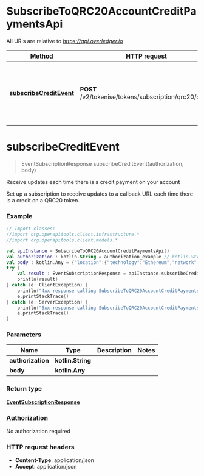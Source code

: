 # SubscribeToQRC20AccountCreditPaymentsApi

All URIs are relative to *https://api.overledger.io*

Method | HTTP request | Description
------------- | ------------- | -------------
[**subscribeCreditEvent**](SubscribeToQRC20AccountCreditPaymentsApi.md#subscribeCreditEvent) | **POST** /v2/tokenise/tokens/subscription/qrc20/credit | Receive updates each time there is a credit payment on your account


<a name="subscribeCreditEvent"></a>
# **subscribeCreditEvent**
> EventSubscriptionResponse subscribeCreditEvent(authorization, body)

Receive updates each time there is a credit payment on your account

Set up a subscription to receive updates to a callback URL each time there is a credit on a QRC20 token.

### Example
```kotlin
// Import classes:
//import org.openapitools.client.infrastructure.*
//import org.openapitools.client.models.*

val apiInstance = SubscribeToQRC20AccountCreditPaymentsApi()
val authorization : kotlin.String = authorization_example // kotlin.String | 
val body : kotlin.Any = {"location":{"technology":"Ethereum","network":"Ethereum Goerli Testnet"},"callbackUrl":"https://eo2vmypzncjgeoi.m.pipedream.net","type":"Create Credit","requestDetails":{"tokenUnit":"QNTNS"}} // kotlin.Any | 
try {
    val result : EventSubscriptionResponse = apiInstance.subscribeCreditEvent(authorization, body)
    println(result)
} catch (e: ClientException) {
    println("4xx response calling SubscribeToQRC20AccountCreditPaymentsApi#subscribeCreditEvent")
    e.printStackTrace()
} catch (e: ServerException) {
    println("5xx response calling SubscribeToQRC20AccountCreditPaymentsApi#subscribeCreditEvent")
    e.printStackTrace()
}
```

### Parameters

Name | Type | Description  | Notes
------------- | ------------- | ------------- | -------------
 **authorization** | **kotlin.String**|  |
 **body** | **kotlin.Any**|  |

### Return type

[**EventSubscriptionResponse**](EventSubscriptionResponse.md)

### Authorization

No authorization required

### HTTP request headers

 - **Content-Type**: application/json
 - **Accept**: application/json

